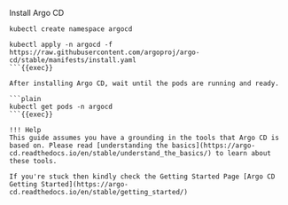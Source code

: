 
Install Argo CD

```plain
kubectl create namespace argocd

kubectl apply -n argocd -f https://raw.githubusercontent.com/argoproj/argo-cd/stable/manifests/install.yaml
```{{exec}}

After installing Argo CD, wait until the pods are running and ready.

```plain
kubectl get pods -n argocd
```{{exec}}

!!! Help
This guide assumes you have a grounding in the tools that Argo CD is based on. Please read [understanding the basics](https://argo-cd.readthedocs.io/en/stable/understand_the_basics/) to learn about these tools.

If you're stuck then kindly check the Getting Started Page [Argo CD Getting Started](https://argo-cd.readthedocs.io/en/stable/getting_started/)
